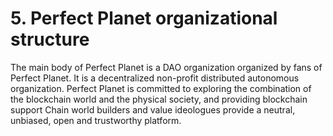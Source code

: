 # 5. Perfect Planet organizational structure

The main body of Perfect Planet is a DAO organization organized by fans of Perfect Planet. It is a decentralized non-profit distributed autonomous organization. Perfect Planet is committed to exploring the combination of the blockchain world and the physical society, and providing blockchain support Chain world builders and value ideologues provide a neutral, unbiased, open and trustworthy platform.
